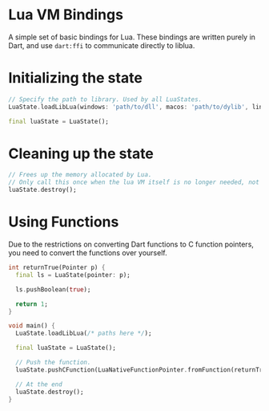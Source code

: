 # Lua VM Bindings

A simple set of basic bindings for Lua.
These bindings are written purely in Dart, and use `dart:ffi` to communicate directly to liblua.

# Initializing the state

```dart
// Specify the path to library. Used by all LuaStates.
LuaState.loadLibLua(windows: 'path/to/dll', macos: 'path/to/dylib', linux: 'path/to/so');

final luaState = LuaState();
```

# Cleaning up the state

```dart
// Frees up the memory allocated by Lua.
// Only call this once when the lua VM itself is no longer needed, not when the binding is no longer needed!
luaState.destroy();
```

# Using Functions

Due to the restrictions on converting Dart functions to C function pointers, you need to convert the functions over yourself.

```dart
int returnTrue(Pointer p) {
  final ls = LuaState(pointer: p);

  ls.pushBoolean(true);

  return 1;
}

void main() {
  LuaState.loadLibLua(/* paths here */);

  final luaState = LuaState();

  // Push the function.
  luaState.pushCFunction(LuaNativeFunctionPointer.fromFunction(returnTrue));

  // At the end
  luaState.destroy();
}

```

